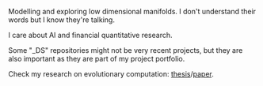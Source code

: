 Modelling and exploring low dimensional manifolds. I don't understand their words but I know they're talking.

I care about AI and financial quantitative research.

Some "_DS" repositories might not be very recent projects, but they are also important as they are part of my project portfolio.

Check my research on evolutionary computation: [thesis](https://run.unl.pt/bitstream/10362/145483/1/TCDMAA2413.pdf)/[paper](https://link.springer.com/book/10.1007/978-3-031-29573-7).<br />
